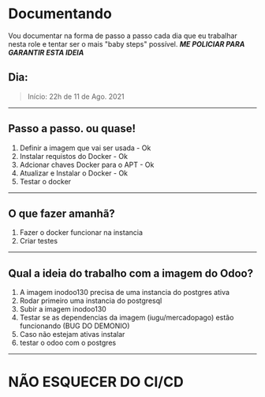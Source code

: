# Documentando

Vou documentar na forma de passo a passo cada dia que eu trabalhar nesta role e tentar ser o mais "baby steps" possível. ***ME POLICIAR PARA GARANTIR ESTA IDEIA***

## Dia:
> Início: 22h de 11 de Ago. 2021

--------------

Passo a passo. ou quase!
----

1. Definir a imagem que vai ser usada - Ok
2. Instalar requistos do Docker - Ok
3. Adcionar chaves Docker para o APT - Ok
4. Atualizar e Instalar o Docker - Ok
5. Testar o docker

--------------

O que fazer amanhã?
----

1. Fazer o docker funcionar na instancia
2. Criar testes

--------------

Qual a ideia do trabalho com a imagem do Odoo?
----

1. A imagem inodoo130 precisa de uma instancia do postgres ativa
2. Rodar primeiro uma instancia do postgresql
3. Subir a imagem inodoo130
4. Testar se as dependencias da imagem (iugu/mercadopago) estão funcionando (BUG DO DEMONIO)
5. Caso não estejam ativas instalar
6. testar o odoo com o postgres

--------------

NÃO ESQUECER DO CI/CD
====
